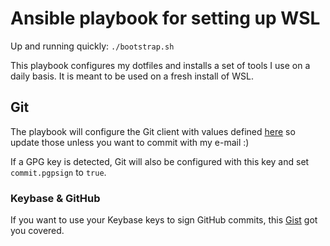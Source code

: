 # Ansible playbook for setting up WSL

Up and running quickly: `./bootstrap.sh`

This playbook configures my dotfiles and installs a set of tools I use on a daily basis. It is meant to be used on a fresh install of WSL.

## Git

The playbook will configure the Git client with values defined [here](roles/dev/vars/main.yml) so update those unless you want to commit with my e-mail :)

If a GPG key is detected, Git will also be configured with this key and set `commit.pgpsign` to `true`.

### Keybase & GitHub

If you want to use your Keybase keys to sign GitHub commits, this [Gist](https://gist.github.com/webframp/75c680930b6b2caba9a1be6ec23477c1) got you covered.
